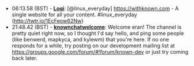 * <a id="06:13.58">06:13.58 (BST)</a> - __[Loqi](https://github.com/Loqi)__: [@linux_everyday] https://withknown.com - A single website for all your content.  #linux_everyday (http://twtr.io/1EcFeow62Nw)
* <a id="21:48.42">21:48.42 (BST)</a> - __[knownchatwelcome](https://github.com/knownchatwelcome)__: Welcome eran!  The channel is pretty quiet right now, so I thought I'd say hello, and ping some people (like benwerd, mapkyca, and kylewm) that you're here.  If no one responds for a while, try posting on our development mailing list at https://groups.google.com/forum/#!forum/known-dev or just try coming back later.

